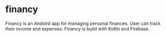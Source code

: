 # financy
Financy is an Andoird app for managing personal finances. User can track their income and expenses. Financy is build with Kotlin and Firebase.
